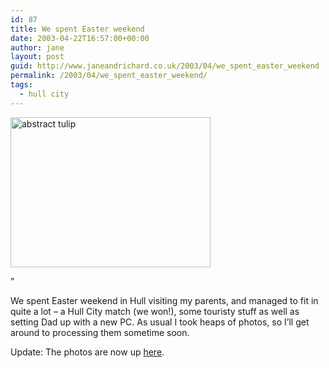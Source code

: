 ```yaml
---
id: 87
title: We spent Easter weekend
date: 2003-04-22T16:57:00+00:00
author: jane
layout: post
guid: http://www.janeandrichard.co.uk/2003/04/we_spent_easter_weekend
permalink: /2003/04/we_spent_easter_weekend/
tags:
  - hull city
---
```

<img src="http://v1.janeandrichard.co.uk/blog/img/abstracttulip2_320x240.JPG" width="320" height="240" alt="abstract tulip" />

&#8221;

We spent Easter weekend in Hull visiting my parents, and managed to fit in quite a lot &#8211; a Hull City match (we won!), some touristy stuff as well as setting Dad up with a new PC. As usual I took heaps of photos, so I&#8217;ll get around to processing them sometime soon. 

Update: The photos are now up [here](http://v1.janeandrichard.co.uk/photos/easter2003/).